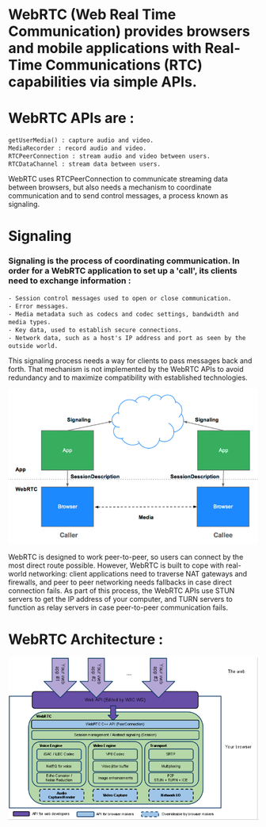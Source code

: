 # WebRTC (Web Real Time Communication) provides browsers and mobile applications with Real-Time Communications (RTC) capabilities via simple APIs.

# WebRTC APIs are :
	getUserMedia() : capture audio and video.
	MediaRecorder : record audio and video.
	RTCPeerConnection : stream audio and video between users.
	RTCDataChannel : stream data between users.

WebRTC uses RTCPeerConnection to communicate streaming data between browsers, but also needs a mechanism to coordinate communication and to send control messages, a process known as signaling.

# Signaling

### Signaling is the process of coordinating communication. In order for a WebRTC application to set up a 'call', its clients need to exchange information :
    - Session control messages used to open or close communication.
	- Error messages.
	- Media metadata such as codecs and codec settings, bandwidth and media types.
	- Key data, used to establish secure connections.
	- Network data, such as a host's IP address and port as seen by the outside world.

This signaling process needs a way for clients to pass messages back and forth. That mechanism is not implemented by the WebRTC APIs to avoid redundancy and to maximize compatibility with established technologies.

![](./sig.png)

WebRTC is designed to work peer-to-peer, so users can connect by the most direct route possible. However, WebRTC is built to cope with real-world networking: client applications need to traverse NAT gateways and firewalls, and peer to peer networking needs fallbacks in case direct connection fails. As part of this process, the WebRTC APIs use STUN servers to get the IP address of your computer, and TURN servers to function as relay servers in case peer-to-peer communication fails.

# WebRTC Architecture :

![](./wrtc_arch.png)
